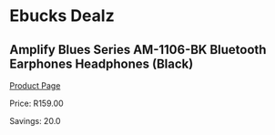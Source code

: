 
# Ebucks Dealz
## Amplify Blues Series AM-1106-BK Bluetooth Earphones Headphones (Black)
[Product Page](https://www.ebucks.com/web/shop/productSelected.do?prodId=1190782572&catId=375509364)

Price: R159.00

Savings: 20.0


	